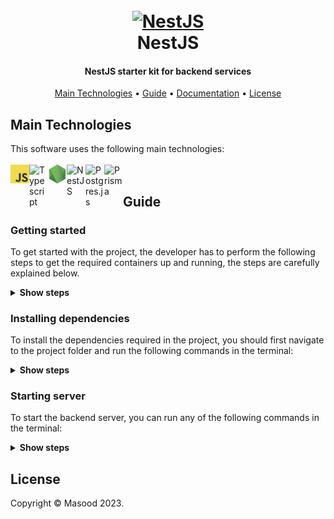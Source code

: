 <h1 align="center">
  <br>
  <a href="https://upload.wikimedia.org/wikipedia/commons/thumb/a/a8/NestJS.svg/1200px-NestJS.svg.png"><img src="https://upload.wikimedia.org/wikipedia/commons/thumb/a/a8/NestJS.svg/1200px-NestJS.svg.png" alt="NestJS" width="200"></a>
  <br>
  NestJS
  <br>
</h1>

<h4 align="center">NestJS starter kit for backend services</h4>

<p align="center">
  <a href="#main-technologies">Main Technologies</a> •
  <a href="#guide">Guide</a> •
  <a href="#documentation">Documentation</a> •
  <a href="#license">License</a>
</p>

## Main Technologies

This software uses the following main technologies:
<br><br />
<img align="left" alt="JavaScript" width="30px" src="https://raw.githubusercontent.com/github/explore/80688e429a7d4ef2fca1e82350fe8e3517d3494d/topics/javascript/javascript.png"/>
<img align="left" alt="Typescript" width="30px" src="https://iconape.com/wp-content/png_logo_vector/typescript.png">
<img align="left" alt="Node.js" width="30px" src="https://raw.githubusercontent.com/github/explore/80688e429a7d4ef2fca1e82350fe8e3517d3494d/topics/nodejs/nodejs.png"/>
<img align="left" alt="NestJS" width="30px" src="https://docs.nestjs.com/assets/logo-small.svg"/>
<img align="left" alt="Postgres.js" width="30px" src="https://upload.wikimedia.org/wikipedia/commons/thumb/2/29/Postgresql_elephant.svg/1200px-Postgresql_elephant.svg.png"/>
<img align="left" alt="Prisma" width="30px" src="https://avatars.githubusercontent.com/u/17219288?s=280&v=4"/>
<br />

## Guide

### Getting started

To get started with the project, the developer has to perform the following steps to get
the required containers up and running, the steps are carefully explained below.

<details><summary><b>Show steps</b></summary>

1. First off we have to create a `.env` file in the root of the project. The example is shown below:

   ```shell
   # Node
   NODE_ENV=development
   
   # SERVER
   NAME=Backend_Service
   PORT=3000
   HOST=localhost
   PREFIX=api
   
   # DATABASE
   DB_NAME=backend_service
   DB_PORT=5433
   DB_PORT_INT=5432
   DB_USER=user
   DB_PASSWORD=user
   DBLINK=
   
   # PG ADMIN
   PG_PORT=8080
   PG_PORT_INT=80
   PG_EMAIL=user@pgadmin.com
   PG_PASSWORD=user
   
   # JWT
   JWT_ACCESS=924F55427298A6AF1988F3877BD5E
   JWT_REFRESH=DF446836278F37CAF5B7A71356399
   ```

2. Make sure you set each variable inside the `.env` file.
3. Make sure that docker and docker compose are installed in your system.
4. In the terminal type the following command to spin up the required containers:

    ```sh
    //Spining-up containers using docker compose
    $ docker compose up -d
    ```

5. Make sure the containers are running by typing the following command:
    ```sh
    //Checking out running containers
    $ docker container ls
    ```
</details>

### Installing dependencies

To install the dependencies required in the project, you should first navigate to the project folder and run the
following commands in the terminal:

<details><summary><b>Show steps</b></summary>

1. First make sure that `node_modules` are not installed. 
   In the terminal run:

   ```shell
   $ npm run clean
   ```

2. Second make sure no `build` folder is present.
   In the terminal run:

   ```shell
   $ npm run prebuild
   ```
3. Now install a fresh copy of the dependencies.
   In the terminal run:

   ```shell
   $ npm ci
   ```
   
   or

   ```shell
   $ yarn install --immutable
   ```
</details>

### Starting server

To start the backend server, you can run any of the following commands in the terminal:

<details><summary><b>Show steps</b></summary>

1. To simply start the backend server run:

    ```sh
    $ npm run start
    ```
2. To start the backend server and automatically compile changes run :

    ```sh
    $ npm run start:dev
    ```
3. To start the backend server in debug mode run:

    ```sh
    $ npm run start:debug
    ```
4. To start the backend server in production mode run:

    ```sh
    $ npm run start:prod
    ```
</details>

## License

Copyright © Masood 2023.
